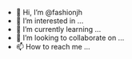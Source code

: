 - 👋 Hi, I’m @fashionjh
- 👀 I’m interested in ...
- 🌱 I’m currently learning ...
- 💞️ I’m looking to collaborate on ...
- 📫 How to reach me ...

<!---
fashionjh/fashionjh is a ✨ special ✨ repository because its `README.md` (this file) appears on your GitHub profile.
You can click the Preview link to take a look at your changes.
--->
